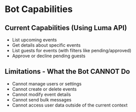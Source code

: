 # Bot Capabilities

## Current Capabilities (Using Luma API)
- List upcoming events
- Get details about specific events
- List guests for events (with filters like pending/approved)
- Approve or decline pending guests

## Limitations - What the Bot CANNOT Do
- Cannot manage users or settings
- Cannot create or delete events
- Cannot modify event details
- Cannot send bulk messages
- Cannot access user data outside of the current context

